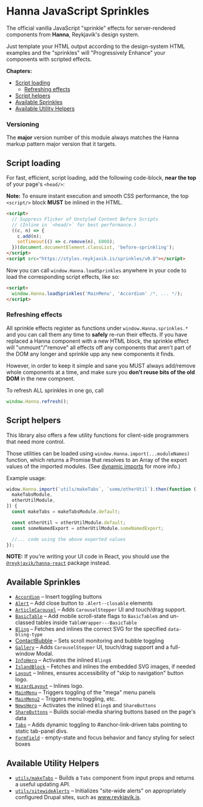 # Hanna JavaScript Sprinkles

The official vanilla JavaScript "sprinkle" effects for server-rendered
components from **Hanna**, Reykjavík's design system.

Just template your HTML output according to the design-system HTML examples
and the "sprinkles" will "Progressively Enhance" your components with scripted
effects.

**Chapters:**

<!-- prettier-ignore-start -->
- [Script loading](#script-loading)
  - [Refreshing effects](#refreshing-effects)
- [Script helpers](#script-helpers)
- [Available Sprinkles](#available-sprinkles)
- [Available Utility Helpers](#available-utility-helpers)

<!-- prettier-ignore-end -->

### Versioning

The **major** version number of this module always matches the Hanna markup
pattern major version that it targets.

## Script loading

For fast, efficient, script loading, add the following code-block, **near the
top** of your page's `<head/>`:

**Note:** To ensure instant execution and smooth CSS performance, the top
`<script/>` block **MUST** be inlined in the HTML.

```html
<script>
  // Suppress Flicker of Unstyled Content Before Scripts
  // (Inline in `<head/>` for best performance.)
  ((c, n) => {
    c.add(n);
    setTimeout(() => c.remove(n), 6000);
  })(document.documentElement.classList, 'before-sprinkling');
</script>
<script src="https://styles.reykjavik.is/sprinkles/v0.8"></script>
```

Now you can call `window.Hanna.loadSprinkles` anywhere in your code to load
the corresponding script effects, like so:

```html
<script>
  window.Hanna.loadSprinkles('MainMenu', 'Accordion' /*, ... */);
</script>
```

### Refreshing effects

All sprinkle effects register as functions under `window.Hanna.sprinkles.*`
and you can call them any time to **safely** re-run their effects. If you have
replaced a Hanna component with a new HTML block, the sprinkle effect will
"unmount"/"remove" all effects off any components that aren't part of the DOM
any longer and sprinkle upp any new components it finds.

However, in order to keep it simple and sane you MUST always add/remove whole
components at a time, and make sure you **don't reuse bits of the old DOM** in
the new compnent.

To refresh ALL sprinkles in one go, call

```js
window.Hanna.refresh();
```

## Script helpers

This library also offers a few utility functions for client-side programmers
that need more control.

Those utilities can be loaded using `window.Hanna.import(...moduleNames)`
function, which returns a Promise that resolves to an Array of the export
values of the imported modules. (See
[dynamic imports](https://developer.mozilla.org/en-US/docs/Web/JavaScript/Reference/Statements/import)
for more info.)

Example usage:

```js
widow.Hanna.import(`utils/makeTabs`, `some/otherUtil`).then(function ([
  makeTabsModule,
  otherUtilModule,
]) {
  const makeTabs = makeTabsModule.default;

  const otherUtil = otherUtilModule.default;
  const someNamedExport = otherUtilModule.someNamedExport;

  //... code using the above exported values
});
```

**NOTE:** If you're writing your UI code in React, you should use the
[`@reykjavik/hanna-react`](../hanna-react/) package instead.

## Available Sprinkles

- [`Accordion`](../src/AccordionList.ts) – Insert toggling buttons
- [`Alert`](../src/Alert.ts) – Add close button to `.Alert--closable` elements
- [`ArticleCarousel`](../src/ArticleCarousel.tsx) – Adds `CarouselStepper` UI
  and touch/drag support.
- [`BasicTable`](../src/BasicTable.ts) – Add mobile scroll-state flags to
  `BasicTable`s and un-classed tables inside `TableWrapper---BasicTable`
- [`Bling`](../src/Bling.ts) – Fetches and inlines the correct SVG for the
  specified `data-bling-type`
- [ContactBubble](../src/ContactBubble.tsx) – Sets scroll monitoring and
  bubble toggling
- [`Gallery`](../src/Gallery.tsx) – Adds `CarouselStepper` UI, touch/drag
  support and a full-window Modal.
- [`InfoHero`](../src/InfoHero.ts) – Activates the inlined `Bling`s
- [`IslandBlock`](../src/IslandBlock.ts) – Fetches and inlines the embedded
  SVG images, if needed
- [`Layout`](../src/Layout.ts) – Inlines, ensures accessibility of "skip to
  navigation" button logo.
- [`WizardLayout`](../src/WizardLayout.ts) – Inlines logo.
- [`MainMenu`](../src/MainMenu.ts) – Triggers toggling of the "mega" menu
  panels
- [`MainMenu2`](../src/MainMenu2.ts) – Triggers menu toggling, etc.
- [`NewsHero`](../src/NewsHero.ts) – Activates the inlined `Bling`s and
  `ShareButtons`
- [`ShareButtons`](../src/ShareButtons.ts) – Builds social-media sharing
  buttons based on the page's <meta/> data
- [`Tabs`](../src/Tabs.tsx) – Adds dynamic toggling to #anchor-link-driven
  tabs pointing to static tab-panel divs.
- [`FormField`](./src/FormField.ts) - empty-state and focus behavior and fancy
  styling for select boxes

## Available Utility Helpers

- [`utils/makeTabs`](../src/utils/makeTabs.tsx) – Builds a `Tabs` component
  from input props and returns a useful updating API.
- [`utils/sitewideAlerts`](../src/utils/sitewideAlerts.tsx) – Initializes
  "site-wide alerts" on appropriately configured Drupal sites, such as
  www.reykjavik.is.
